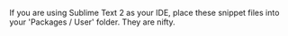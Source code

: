 If you are using Sublime Text 2 as your IDE, place these snippet files into your 'Packages / User' folder. They are nifty.